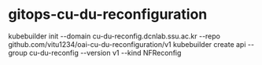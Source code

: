 # gitops-cu-du-reconfiguration
kubebuilder init --domain cu-du-reconfig.dcnlab.ssu.ac.kr --repo github.com/vitu1234/oai-cu-du-reconfiguration/v1
kubebuilder create api --group cu-du-reconfig --version v1 --kind NFReconfig